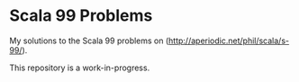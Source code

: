 # Scala 99 Problems
My solutions to the Scala 99 problems on (http://aperiodic.net/phil/scala/s-99/).

This repository is a work-in-progress.

